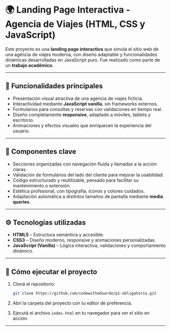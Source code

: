 # 🌍 Landing Page Interactiva - Agencia de Viajes (HTML, CSS y JavaScript)

Este proyecto es una **landing page interactiva** que simula el sitio web de una agencia de viajes moderna, con diseño adaptable y funcionalidades dinámicas desarrolladas en JavaScript puro. Fue realizado como parte de un **trabajo académico**.

---

## 🧭 Funcionalidades principales

* Presentación visual atractiva de una agencia de viajes ficticia.
* Interactividad mediante **JavaScript vanilla**, sin frameworks externos.
* Formularios para consultas y reservas con validaciones en tiempo real.
* Diseño completamente **responsive**, adaptado a móviles, tablets y escritorio.
* Animaciones y efectos visuales que enriquecen la experiencia del usuario.

---

## 🎯 Componentes clave

* Secciones organizadas con navegación fluida y llamadas a la acción claras.
* Validación de formularios del lado del cliente para mejorar la usabilidad.
* Código estructurado y reutilizable, pensado para facilitar su mantenimiento o extensión.
* Estética profesional, con tipografía, íconos y colores cuidados.
* Adaptación automática a distintos tamaños de pantalla mediante **media queries**.

---

## ⚙️ Tecnologías utilizadas

* **HTML5** – Estructura semántica y accesible.
* **CSS3** – Diseño moderno, responsive y animaciones personalizadas.
* **JavaScript (Vanilla)** – Lógica interactiva, validaciones y comportamiento dinámico.

---

## 🚀 Cómo ejecutar el proyecto

1. Cloná el repositorio:

   ```bash
   git clone https://github.com/codewitheduardo/p1-obligatorio.git
   ```

2. Abrí la carpeta del proyecto con tu editor de preferencia.

3. Ejecutá el archivo `index.html` en tu navegador para ver el sitio en acción.

---
